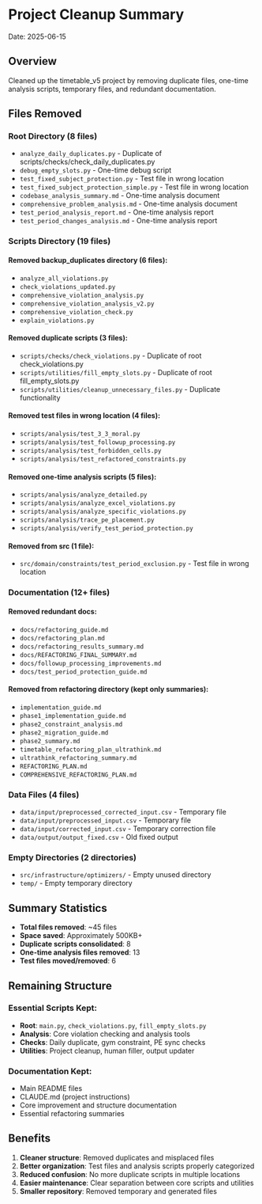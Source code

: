 # Project Cleanup Summary

Date: 2025-06-15

## Overview
Cleaned up the timetable_v5 project by removing duplicate files, one-time analysis scripts, temporary files, and redundant documentation.

## Files Removed

### Root Directory (8 files)
- `analyze_daily_duplicates.py` - Duplicate of scripts/checks/check_daily_duplicates.py
- `debug_empty_slots.py` - One-time debug script
- `test_fixed_subject_protection.py` - Test file in wrong location
- `test_fixed_subject_protection_simple.py` - Test file in wrong location
- `codebase_analysis_summary.md` - One-time analysis document
- `comprehensive_problem_analysis.md` - One-time analysis document
- `test_period_analysis_report.md` - One-time analysis report
- `test_period_changes_analysis.md` - One-time analysis report

### Scripts Directory (19 files)
#### Removed backup_duplicates directory (6 files):
- `analyze_all_violations.py`
- `check_violations_updated.py`
- `comprehensive_violation_analysis.py`
- `comprehensive_violation_analysis_v2.py`
- `comprehensive_violation_check.py`
- `explain_violations.py`

#### Removed duplicate scripts (3 files):
- `scripts/checks/check_violations.py` - Duplicate of root check_violations.py
- `scripts/utilities/fill_empty_slots.py` - Duplicate of root fill_empty_slots.py
- `scripts/utilities/cleanup_unnecessary_files.py` - Duplicate functionality

#### Removed test files in wrong location (4 files):
- `scripts/analysis/test_3_3_moral.py`
- `scripts/analysis/test_followup_processing.py`
- `scripts/analysis/test_forbidden_cells.py`
- `scripts/analysis/test_refactored_constraints.py`

#### Removed one-time analysis scripts (5 files):
- `scripts/analysis/analyze_detailed.py`
- `scripts/analysis/analyze_excel_violations.py`
- `scripts/analysis/analyze_specific_violations.py`
- `scripts/analysis/trace_pe_placement.py`
- `scripts/analysis/verify_test_period_protection.py`

#### Removed from src (1 file):
- `src/domain/constraints/test_period_exclusion.py` - Test file in wrong location

### Documentation (12+ files)
#### Removed redundant docs:
- `docs/refactoring_guide.md`
- `docs/refactoring_plan.md`
- `docs/refactoring_results_summary.md`
- `docs/REFACTORING_FINAL_SUMMARY.md`
- `docs/followup_processing_improvements.md`
- `docs/test_period_protection_guide.md`

#### Removed from refactoring directory (kept only summaries):
- `implementation_guide.md`
- `phase1_implementation_guide.md`
- `phase2_constraint_analysis.md`
- `phase2_migration_guide.md`
- `phase2_summary.md`
- `timetable_refactoring_plan_ultrathink.md`
- `ultrathink_refactoring_summary.md`
- `REFACTORING_PLAN.md`
- `COMPREHENSIVE_REFACTORING_PLAN.md`

### Data Files (4 files)
- `data/input/preprocessed_corrected_input.csv` - Temporary file
- `data/input/preprocessed_input.csv` - Temporary file
- `data/input/corrected_input.csv` - Temporary correction file
- `data/output/output_fixed.csv` - Old fixed output

### Empty Directories (2 directories)
- `src/infrastructure/optimizers/` - Empty unused directory
- `temp/` - Empty temporary directory

## Summary Statistics
- **Total files removed**: ~45 files
- **Space saved**: Approximately 500KB+
- **Duplicate scripts consolidated**: 8
- **One-time analysis files removed**: 13
- **Test files moved/removed**: 6

## Remaining Structure

### Essential Scripts Kept:
- **Root**: `main.py`, `check_violations.py`, `fill_empty_slots.py`
- **Analysis**: Core violation checking and analysis tools
- **Checks**: Daily duplicate, gym constraint, PE sync checks
- **Utilities**: Project cleanup, human filler, output updater

### Documentation Kept:
- Main README files
- CLAUDE.md (project instructions)
- Core improvement and structure documentation
- Essential refactoring summaries

## Benefits
1. **Cleaner structure**: Removed duplicates and misplaced files
2. **Better organization**: Test files and analysis scripts properly categorized
3. **Reduced confusion**: No more duplicate scripts in multiple locations
4. **Easier maintenance**: Clear separation between core scripts and utilities
5. **Smaller repository**: Removed temporary and generated files